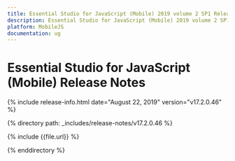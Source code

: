 ```yaml
---
title: Essential Studio for JavaScript (Mobile) 2019 volume 2 SP1 Release Notes  
description: Essential Studio for JavaScript (Mobile) 2019 volume 2 SP1 Release Notes  
platform: MobileJS
documentation: ug
---
```


# Essential Studio for JavaScript (Mobile)  Release Notes  

{% include release-info.html date="August 22, 2019"  version="v17.2.0.46" %} 


{% directory path: _includes/release-notes/v17.2.0.46 %}

{% include {{file.url}} %}

{% enddirectory %}